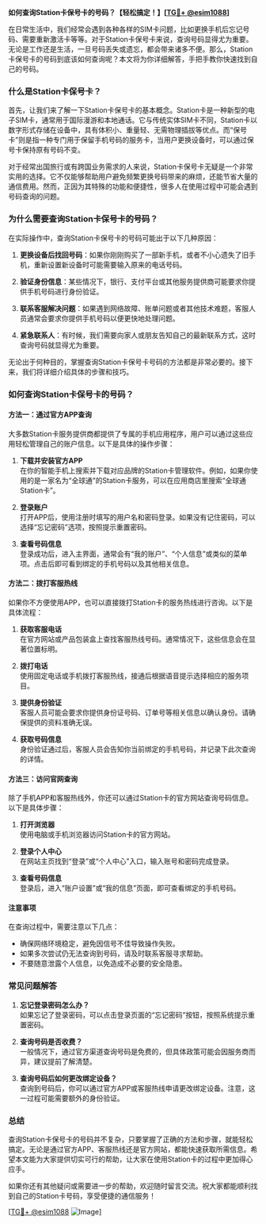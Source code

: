 **如何查询Station卡保号卡的号码？【轻松搞定！】[[TG💪+ @esim1088](https://t.me/s/esim1088)]**

在日常生活中，我们经常会遇到各种各样的SIM卡问题，比如更换手机后忘记号码、需要重新激活卡等等。对于Station卡保号卡来说，查询号码显得尤为重要。无论是工作还是生活，一旦号码丢失或遗忘，都会带来诸多不便。那么，Station卡保号卡的号码到底该如何查询呢？本文将为你详细解答，手把手教你快速找到自己的号码。

### **什么是Station卡保号卡？**

首先，让我们来了解一下Station卡保号卡的基本概念。Station卡是一种新型的电子SIM卡，通常用于国际漫游和本地通话。它与传统实体SIM卡不同，Station卡以数字形式存储在设备中，具有体积小、重量轻、无需物理插拔等优点。而“保号卡”则是指一种专门用于保留手机号码的服务卡，当用户更换设备时，可以通过保号卡保持原有号码不变。

对于经常出国旅行或有跨国业务需求的人来说，Station卡保号卡无疑是一个非常实用的选择。它不仅能够帮助用户避免频繁更换号码带来的麻烦，还能节省大量的通信费用。然而，正因为其特殊的功能和便捷性，很多人在使用过程中可能会遇到号码查询的问题。

### **为什么需要查询Station卡保号卡的号码？**

在实际操作中，查询Station卡保号卡的号码可能出于以下几种原因：

1. **更换设备后找回号码**：如果你刚刚购买了一部新手机，或者不小心遗失了旧手机，重新设置新设备时可能需要输入原来的电话号码。
   
2. **验证身份信息**：某些情况下，银行、支付平台或其他服务提供商可能要求你提供手机号码进行身份验证。

3. **联系客服解决问题**：如果遇到网络故障、账单问题或者其他技术难题，客服人员通常会要求你提供手机号码以便更快地处理问题。

4. **紧急联系人**：有时候，我们需要向家人或朋友告知自己的最新联系方式，这时查询号码就显得尤为重要。

无论出于何种目的，掌握查询Station卡保号卡号码的方法都是非常必要的。接下来，我们将详细介绍具体的步骤和技巧。

### **如何查询Station卡保号卡的号码？**

#### **方法一：通过官方APP查询**
大多数Station卡服务提供商都提供了专属的手机应用程序，用户可以通过这些应用轻松管理自己的账户信息。以下是具体的操作步骤：

1. **下载并安装官方APP**  
   在你的智能手机上搜索并下载对应品牌的Station卡管理软件。例如，如果你使用的是一家名为“全球通”的Station卡服务，可以在应用商店里搜索“全球通Station卡”。

2. **登录账户**  
   打开APP后，使用注册时填写的用户名和密码登录。如果没有记住密码，可以选择“忘记密码”选项，按照提示重置密码。

3. **查看号码信息**  
   登录成功后，进入主界面，通常会有“我的账户”、“个人信息”或类似的菜单项。点击后即可看到绑定的手机号码以及其他相关信息。

#### **方法二：拨打客服热线**
如果你不方便使用APP，也可以直接拨打Station卡的服务热线进行咨询。以下是具体流程：

1. **获取客服电话**  
   在官方网站或产品包装盒上查找客服热线号码。通常情况下，这些信息会在显著位置标明。

2. **拨打电话**  
   使用固定电话或手机拨打客服热线，接通后根据语音提示选择相应的服务项目。

3. **提供身份验证**  
   客服人员可能会要求你提供身份证号码、订单号等相关信息以确认身份。请确保提供的资料准确无误。

4. **获取号码信息**  
   身份验证通过后，客服人员会告知你当前绑定的手机号码，并记录下此次查询的详情。

#### **方法三：访问官网查询**
除了手机APP和客服热线外，你还可以通过Station卡的官方网站查询号码信息。以下是具体步骤：

1. **打开浏览器**  
   使用电脑或手机浏览器访问Station卡的官方网站。

2. **登录个人中心**  
   在网站主页找到“登录”或“个人中心”入口，输入账号和密码完成登录。

3. **查看号码信息**  
   登录后，进入“账户设置”或“我的信息”页面，即可查看绑定的手机号码。

#### **注意事项**
在查询过程中，需要注意以下几点：
- 确保网络环境稳定，避免因信号不佳导致操作失败。
- 如果多次尝试仍无法查询到号码，请及时联系客服寻求帮助。
- 不要随意泄露个人信息，以免造成不必要的安全隐患。

### **常见问题解答**

1. **忘记登录密码怎么办？**  
   如果忘记了登录密码，可以点击登录页面的“忘记密码”按钮，按照系统提示重置密码。

2. **查询号码是否收费？**  
   一般情况下，通过官方渠道查询号码是免费的，但具体政策可能会因服务商而异，建议提前了解清楚。

3. **查询号码后如何更改绑定设备？**  
   查询到号码后，你可以通过官方APP或客服热线申请更改绑定设备。注意，这一过程可能需要额外的身份验证。

### **总结**

查询Station卡保号卡的号码并不复杂，只要掌握了正确的方法和步骤，就能轻松搞定。无论是通过官方APP、客服热线还是官方网站，都能快速获取所需信息。希望本文能为大家提供切实可行的帮助，让大家在使用Station卡的过程中更加得心应手。

如果你还有其他疑问或需要进一步的帮助，欢迎随时留言交流。祝大家都能顺利找到自己的Station卡号码，享受便捷的通信服务！

[[TG💪+ @esim1088](https://t.me/s/esim1088) ![Image](https://i.postimg.cc/4NQfJmqS/Snipaste-2025-05-13-00-14-12.png)]